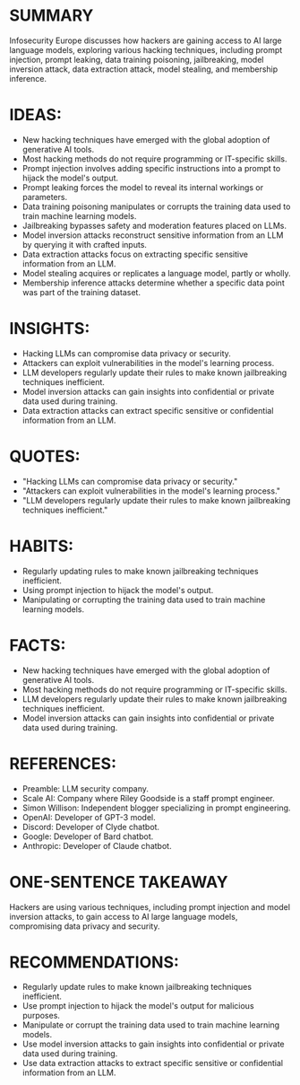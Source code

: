 # SUMMARY
Infosecurity Europe discusses how hackers are gaining access to AI large language models, exploring various hacking techniques, including prompt injection, prompt leaking, data training poisoning, jailbreaking, model inversion attack, data extraction attack, model stealing, and membership inference.

# IDEAS:
* New hacking techniques have emerged with the global adoption of generative AI tools.
* Most hacking methods do not require programming or IT-specific skills.
* Prompt injection involves adding specific instructions into a prompt to hijack the model's output.
* Prompt leaking forces the model to reveal its internal workings or parameters.
* Data training poisoning manipulates or corrupts the training data used to train machine learning models.
* Jailbreaking bypasses safety and moderation features placed on LLMs.
* Model inversion attacks reconstruct sensitive information from an LLM by querying it with crafted inputs.
* Data extraction attacks focus on extracting specific sensitive information from an LLM.
* Model stealing acquires or replicates a language model, partly or wholly.
* Membership inference attacks determine whether a specific data point was part of the training dataset.

# INSIGHTS:
* Hacking LLMs can compromise data privacy or security.
* Attackers can exploit vulnerabilities in the model's learning process.
* LLM developers regularly update their rules to make known jailbreaking techniques inefficient.
* Model inversion attacks can gain insights into confidential or private data used during training.
* Data extraction attacks can extract specific sensitive or confidential information from an LLM.

# QUOTES:
* "Hacking LLMs can compromise data privacy or security."
* "Attackers can exploit vulnerabilities in the model's learning process."
* "LLM developers regularly update their rules to make known jailbreaking techniques inefficient."

# HABITS:
* Regularly updating rules to make known jailbreaking techniques inefficient.
* Using prompt injection to hijack the model's output.
* Manipulating or corrupting the training data used to train machine learning models.

# FACTS:
* New hacking techniques have emerged with the global adoption of generative AI tools.
* Most hacking methods do not require programming or IT-specific skills.
* LLM developers regularly update their rules to make known jailbreaking techniques inefficient.
* Model inversion attacks can gain insights into confidential or private data used during training.

# REFERENCES:
* Preamble: LLM security company.
* Scale AI: Company where Riley Goodside is a staff prompt engineer.
* Simon Willison: Independent blogger specializing in prompt engineering.
* OpenAI: Developer of GPT-3 model.
* Discord: Developer of Clyde chatbot.
* Google: Developer of Bard chatbot.
* Anthropic: Developer of Claude chatbot.

# ONE-SENTENCE TAKEAWAY
Hackers are using various techniques, including prompt injection and model inversion attacks, to gain access to AI large language models, compromising data privacy and security.

# RECOMMENDATIONS:
* Regularly update rules to make known jailbreaking techniques inefficient.
* Use prompt injection to hijack the model's output for malicious purposes.
* Manipulate or corrupt the training data used to train machine learning models.
* Use model inversion attacks to gain insights into confidential or private data used during training.
* Use data extraction attacks to extract specific sensitive or confidential information from an LLM.
